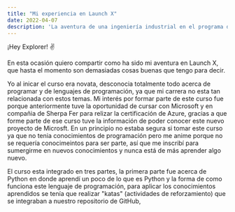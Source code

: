 ```yaml
---
title: "Mi experiencia en Launch X"
date: 2022-04-07
description: 'La aventura de una ingeniería industrial en el programa de Launch X'
---
```


¡Hey Explorer! ✌️

En esta ocasión quiero compartir como ha sido mi aventura en Launch X, que hasta el momento son demasiadas cosas buenas que tengo para decir.

Yo al inicar el curso era novata, desconocia totalmente todo acerca de programar y de lenguajes de programación, ya que mi carrera no esta tan relacionada con estos temas. Mi interés por formar parte 
de este curso fue porque anteriormente tuve la oportunidad de cursar con Microsoft y en compañia de Sherpa Fer para relizar la certificación de Azure, gracias a que forme parte de ese curso tuve la 
información de poder conocer este nuevo proyecto de Microsft. En un principio no estaba segura si tomar este curso ya que no tenia conocimientos de programación pero me anime porque no se requería conocimeintos 
para ser parte, así que me inscribí para sumergirme en nuevos conocimientos y nunca está de más aprender algo nuevo.

El curso esta integrado en tres partes, la primera parte fue acerca de Python en donde aprendí un poco de lo que es Python y la forma de como funciona este lenguaje de programación,
para aplicar los conocimientos aprendidos se tenía que realizar "katas" (actividades de reforzamiento) que se integraban a nuestro repositorio de GitHub, 
